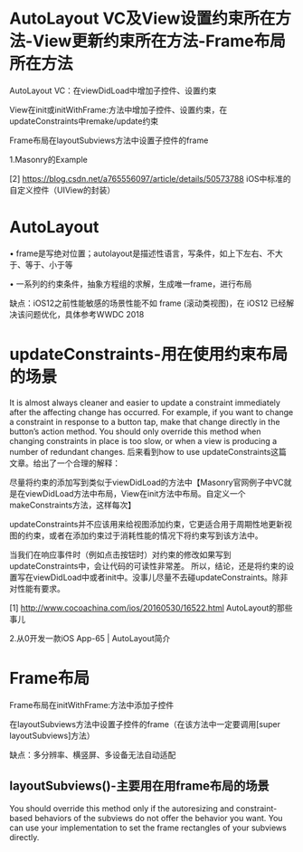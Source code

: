 # AutoLayout VC及View设置约束所在方法-View更新约束所在方法-Frame布局所在方法

AutoLayout VC：在viewDidLoad中增加子控件、设置约束

View在init或initWithFrame:方法中增加子控件、设置约束，在updateConstraints中remake/update约束



Frame布局在layoutSubviews方法中设置子控件的frame



1.Masonry的Example

[2] https://blog.csdn.net/a765556097/article/details/50573788 iOS中标准的自定义控件（UIView的封装）

# AutoLayout

• frame是写绝对位置；autolayout是描述性语言，写条件，如上下左右、不大于、等于、小于等

• 一系列的约束条件，抽象方程组的求解，生成唯一frame，进行布局



缺点：iOS12之前性能敏感的场景性能不如 frame (滚动类视图)，在 iOS12 已经解决该问题优化，具体参考WWDC 2018





# updateConstraints-用在使用约束布局的场景

It is almost always cleaner and easier to update a constraint immediately after the affecting change has occurred. For example, if you want to change a constraint in response to a button tap, make that change directly in the button’s action method.
You should only override this method when changing constraints in place is too slow, or when a view is producing a number of redundant changes.
后来看到how to use updateConstraints这篇文章。给出了一个合理的解释：

尽量将约束的添加写到类似于viewDidLoad的方法中【Masonry官网例子中VC就是在viewDidLoad方法中布局，View在init方法中布局。自定义一个makeConstraints方法，这样每次】

updateConstraints并不应该用来给视图添加约束，它更适合用于周期性地更新视图的约束，或者在添加约束过于消耗性能的情况下将约束写到该方法中。

当我们在响应事件时（例如点击按钮时）对约束的修改如果写到updateConstraints中，会让代码的可读性非常差。
所以，结论，还是将约束的设置写在viewDidLoad中或者init中。没事儿尽量不去碰updateConstraints。除非对性能有要求。

[1] http://www.cocoachina.com/ios/20160530/16522.html AutoLayout的那些事儿

2.从0开发一款iOS App-65 | AutoLayout简介

# Frame布局

Frame布局在initWithFrame:方法中添加子控件

在layoutSubviews方法中设置子控件的frame（在该方法中一定要调用[super layoutSubviews]方法）

缺点：多分辨率、横竖屏、多设备无法自动适配

##  layoutSubviews()-主要用在用frame布局的场景

You should override this method only if the autoresizing and constraint-based behaviors of the subviews do not offer the behavior you want. You can use your implementation to set the frame rectangles of your subviews directly.



